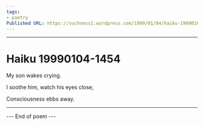 ```yaml
---
tags: 
- poetry
Published URL: https://suchness1.wordpress.com/1999/01/04/haiku-19990104-1414/
---
```

---  
  
# Haiku 19990104-1454  
> 

My son wakes crying.  
I soothe him, watch his eyes close,  
Consciousness ebbs away.  
  
---  
 --- End of poem ---